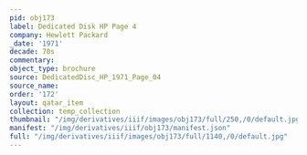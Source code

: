 ```yaml
---
pid: obj173
label: Dedicated Disk HP Page 4
company: Hewlett Packard
_date: '1971'
decade: 70s
commentary:
object_type: brochure
source: DedicatedDisc_HP_1971_Page_04
source_name:
order: '172'
layout: qatar_item
collection: temp_collection
thumbnail: "/img/derivatives/iiif/images/obj173/full/250,/0/default.jpg"
manifest: "/img/derivatives/iiif/obj173/manifest.json"
full: "/img/derivatives/iiif/images/obj173/full/1140,/0/default.jpg"
---
```

